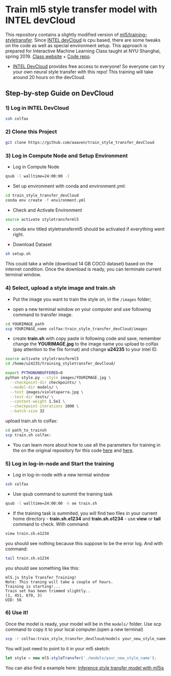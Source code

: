 # Train ml5 style transfer model with INTEL devCloud

This repository contains a slightly modified version of [ml5/training-styletransfer](https://github.com/ml5js/training-styletransfer). Since [INTEL devCloud](https://software.intel.com/en-us/ai/devcloud) is cpu based, there are some tweaks on the code as well as special environment setup. This approach is prepared for Interactive Machine Learning Class taught at NYU Shanghai, spring 2019. [Class website](https://wp.nyu.edu/shanghai-ima-interactivemachinelearning/) + [Code repo](https://github.com/imachines/IMA-Interactive-Machine-Learning).

* [INTEL DevCloud](https://software.intel.com/en-us/ai/devcloud) provides free access to everyone! So everyone can try your own neural style transfer with this repo! This training will take around 20 hours on the devCloud.

## Step-by-step Guide on DevCloud
### 1) Log in INTEL DevCloud

```bash
ssh colfax
```

### 2) Clone this Project

```bash
git clone https://github.com/aaaven/train_style_transfer_devCloud
```

### 3) Log in Compute Node and Setup Environment
- Log in Compute Node

```bash
qsub -l walltime=24:00:00 -I
```
- Set up environment with conda and environment.yml:

```bash
cd train_style_transfer_devCloud
conda env create -f environment.yml
```
- Check and Activate Environment

```bash
source activate styletransferml5
```
* conda env titled styletransferml5 should be activated if everything went right.

- Download Dataset
```bash
sh setup.sh
```
This could take a while (download 14 GB COCO dataset) based on the internet condition. Once the download is ready, you can terminate current terminal window.

### 4) Select, upload a style image and train.sh

- Put the image you want to train the style on, in the `/images` folder;
* open a new terminal window on your computer and use following command to transfer image.

```bash
cd YOURIMAGE_path
scp YOURIMAGE_name colfax:train_style_transfer_devCloud/images
```


* create **train.sh** with copy paste in following code and save, remember change the **YOURIMAGE.jpg**  to the image name you upload to colfax (pay attention to the file format) and change **u24235** to your intel ID.
```bash
source activate styletransferml5
cd /home/u24235/training_styletransfer_devCloud/

export PYTHONUNBUFFERED=0
python style.py --style images/YOURIMAGE.jpg \
  --checkpoint-dir checkpoints/ \
  --model-dir models/ \
  --test images/violetaparra.jpg \
  --test-dir tests/ \
  --content-weight 1.5e1 \
  --checkpoint-iterations 1000 \
  --batch-size 32
```

upload train.sh to colfax:

```bash
cd path_to_trainsh
scp train.sh colfax:
```

* You can learn more about how to use all the parameters for training in the on the original repository for this code [here](https://github.com/lengstrom/fast-style-transfer#documentation) and [here](https://github.com/lengstrom/fast-style-transfer/blob/master/docs.md).


### 5) Log in log-in-node and Start the training
- Log in log-in-node with a new termial window

```bash
ssh colfax
```

- Use qsub command to summit the training task

```bash
qsub -l walltime=24:00:00 -k oe train.sh
```

- If the training task is summited, you will find two files in your current home directory - **train.sh.e1234** and **train.sh.o1234** - use **view** or **tail** command to check. With command:

```bash
view train.sh.e1234
```

you should see nothing because this suppose to be the error log.  And with command:

```bash
tail train.sh.o1234
```

you should see something like this:

```
ml5.js Style Transfer Training!
Note: This traning will take a couple of hours.
Training is starting!...
Train set has been trimmed slightly..
(1, 451, 670, 3)
UID: 56
```

### 6) Use it!

Once the model is ready, your model will be in the `models/` folder. Use scp command to copy it to your local computer.(open a new terminal)

```bash
scp -r colfax:train_style_transfer_devCloud/models your_new_style_name
```

You will just need to point to it in your ml5 sketch:

```javascript
let style = new ml5.styleTransfer('./models/your_new_style_name');
```

You can also find a example here: [Inference style transfer model with ml5js](https://github.com/aaaven/inference_style_transfer_ml5)
